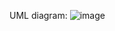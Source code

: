 UML diagram: ![image](https://github.com/user-attachments/assets/970a83ce-f1fa-48bd-b952-4e2700915093)
